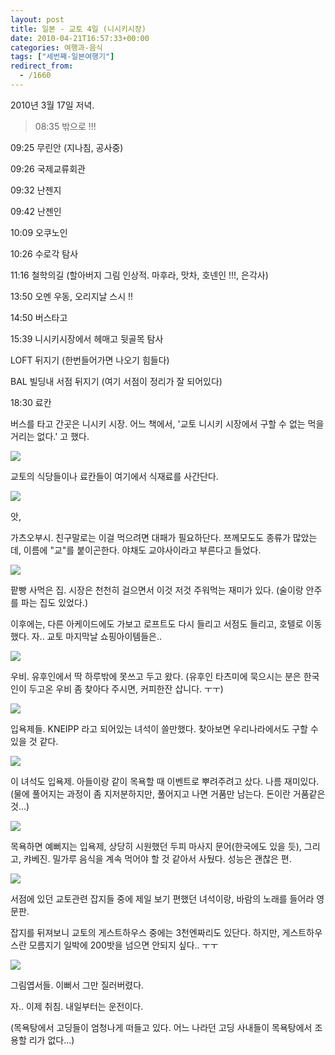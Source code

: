 ```yaml
---
layout: post
title: 일본 - 교토 4일 (니시키시장)
date: 2010-04-21T16:57:33+00:00
categories: 여행과-음식
tags: ["세번째-일본여행기"]
redirect_from:
  - /1660
---
```


2010년 3월 17일 저녁.

> 08:35 밖으로 !!!

09:25 무린안 (지나침, 공사중)

09:26 국제교류회관

09:32 난젠지

09:42 난젠인

10:09 오쿠노인

10:26 수로각 탐사

11:16 철학의길 (할아버지 그림 인상적. 마후라, 맛차, 호넨인 !!!, 은각사)

13:50 오멘 우동, 오리지날 스시 !!

14:50 버스타고

15:39 니시키시장에서 헤매고 뒷골목 탐사

LOFT 뒤지기 (한번들어가면 나오기 힘들다)

BAL 빌딩내 서점 뒤지기 (여기 서점이 정리가 잘 되어있다)

18:30 료칸<br />

버스를 타고 간곳은 니시키 시장. 어느 책에서, '교토 니시키 시장에서 구할 수 없는 먹을 거리는 없다.' 고 했다.

![ ](/assets/media/uploads_1_cfile7.uf.130A09274BCF0D704542C2.jpg)

교토의 식당들이나 료칸들이 여기에서 식재료를 사간단다.

![ ](/assets/media/uploads_1_cfile1.uf.1868C7274BCF0DF79C4C8D.jpg)

앗,

가츠오부시. 친구말로는 이걸 먹으려면 대패가 필요하단다. 쯔께모도도 종류가 많았는데, 이름에 "교"를 붙이곤한다. 야채도 교야사이라고 부른다고 들었다.

![ ](/assets/media/uploads_1_cfile24.uf.1957C60C4BCC923E09EC38.jpg)

팥빵 사먹은 집. 시장은 천천히 걸으면서 이것 저것 주워먹는 재미가 있다. (술이랑 안주를 파는 집도 있었다.)

이후에는, 다른 아케이드에도 가보고 로프트도 다시 들리고 서점도 들리고, 호텔로 이동했다. 자.. 교토 마지막날 쇼핑아이템들은..

![ ](/assets/media/uploads_1_cfile9.uf.1857C60C4BCC923F0A0D6B.jpg)

우비. 유후인에서 딱 하루밖에 못쓰고 두고 왔다. (유후인 타츠미에 묵으시는 분은 한국인이 두고온 우비 좀 찾아다 주시면, 커피한잔 삽니다. ㅜㅜ)

![ ](/assets/media/uploads_1_cfile7.uf.1857C60C4BCC92400BEE43.jpg)

입욕제들. KNEIPP 라고 되어있는 녀석이 쓸만했다. 찾아보면 우리나라에서도 구할 수 있을 것 같다.

![ ](/assets/media/uploads_1_cfile23.uf.1957C60C4BCC92400CB8BC.jpg)

이 녀석도 입욕제. 아들이랑 같이 목욕할 때 이벤트로 뿌려주려고 샀다. 나름 재미있다. (물에 풀어지는 과정이 좀 지저분하지만, 풀어지고 나면 거품만 남는다. 돈이란 거품같은 것...)

![ ](/assets/media/uploads_1_cfile8.uf.133379244BCF0F3F7C7AEB.jpg)

목욕하면 예뻐지는 입욕제, 상당히 시원했던 두피 마사지 문어(한국에도 있을 듯), 그리고, 캬베진. 밀가루 음식을 계속 먹어야 할 것 같아서 사뒀다. 성능은 괜찮은 편.

![ ](/assets/media/uploads_1_cfile7.uf.1457C60C4BCC9243105E81.jpg)

서점에 있던 교토관련 잡지들 중에 제일 보기 편했던 녀석이랑, 바람의 노래를 들어라 영문판.

잡지를 뒤져보니 교토의 게스트하우스 중에는 3천엔짜리도 있단다. 하지만, 게스트하우스란 모름지기 일박에 200밧을 넘으면 안되지 싶다.. ㅜㅜ

![ ](/assets/media/uploads_1_cfile3.uf.1557C60C4BCC924311B7EA.jpg)

 

그림엽서들. 이뻐서 그만 질러버렸다.

자.. 이제 취침. 내일부터는 운전이다.

(목욕탕에서 고딩들이 엄청나게 떠들고 있다. 어느 나라던 고딩 사내들이 목욕탕에서 조용할 리가 없다...)
